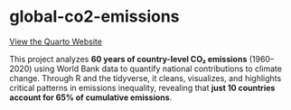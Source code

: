 # global-co2-emissions
[View the Quarto Website](https://github.com/alisoni007/global-co2-emissions/)

This project analyzes **60 years of country-level CO₂ emissions** (1960–2020) using World Bank data to quantify national contributions to climate change. Through R and the tidyverse, it cleans, visualizes, and highlights critical patterns in emissions inequality, revealing that **just 10 countries account for 65% of cumulative emissions**.

